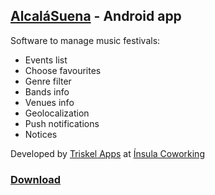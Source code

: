 ## [AlcaláSuena](http://www.alcalasuena.es) - Android app

Software to manage music festivals:

- Events list
- Choose favourites
- Genre filter
- Bands info
- Venues info
- Geolocalization
- Push notifications
- Notices


Developed by [Triskel Apps](https://triskelapps.com) at [Ínsula Coworking](http://insulacoworking.es)

### [Download](https://play.google.com/store/apps/details?id=com.triskelapps.alcalasuena)